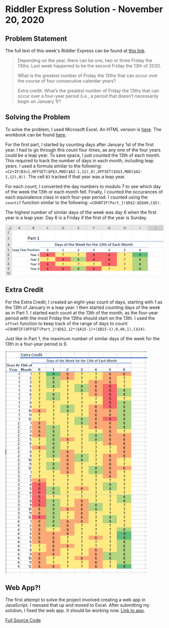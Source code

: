 # Riddler Express Solution - November 20, 2020

## Problem Statement

The full text of this week's Riddler Express can be found at [this link](https://fivethirtyeight.com/features/can-you-pass-the-cranberry-sauce/).

>Depending on the year, there can be one, two or three Friday the 13ths. Last week happened to be the second Friday the 13th of 2020.
>
>What is the greatest number of Friday the 13ths that can occur over the course of four consecutive calendar years?
>
>Extra credit: What’s the greatest number of Friday the 13ths that can occur over a four-year period (i.e., a period that doesn’t necessarily begin on January 1)?

## Solving the Problem
To solve the problem, I used Microsoft Excel. An HTML version is [here](Riddler_Express.htm). The workbook can be found [here](Riddler_Express.xlsx).

For the first part, I started by counting days after January 1st of the first year. I had to go through this count four times, as any one of the four years could be a leap year. To save space, I just counted the 13th of each month. This required to track the number of days in each month, including leap years. I used a formula similar to the following:
`=C2+IF(B3=1,OFFSET($P$3,MOD($A2-1,12),0),OFFSET($O$3,MOD($A2-1,12),0))`.
The cell `B3` tracked if that year was a leap year.

For each count, I converted the day numbers to modulo 7 to see which day of the week the 13th or each month fell. Finally, I counted the occurances of each equivalence class in each four-year period. I counted using the `countif` function similar to the following: `=COUNTIF(Part_1!$D$2:$D$49,C$5)`.

The highest number of similar days of the week was day 6 when the first year is a leap year. Day 6 is a Friday if the first of the year is Sunday.

![Screenshot of Workbook for Part 1](Part_1-Screenshot.png)

## Extra Credit
For the Extra Credit, I created an eight-year count of days, starting with 1 as the 13th of January in a leap year. I then started counting days of the week as in Part 1. I started each count at the 13th of the month, as the four-year period with the most Friday the 13ths should start on the 13th. I used the `offset` function to keep track of the range of days to count: `=COUNTIF(OFFSET(Part_2!$D$2,12*($A15-1)+($B15-1),0,48,1),C$14)`.

Just like in Part 1, the maximum number of similar days of the week for the 13th in a four-year period is 9.

![Screenshot of Workbook for Extra Credit](Extra_Credit-Screenshot.png)

## Web App?!
The first attempt to solve the project involved creating a web app in JavaScript. I messed that up and moved to Excel. After submitting my solution, I fixed 
the web app. It should be working now.
[Link to app](calendar.html).

[Full Source Code](https://github.com/Prof-Sears/prof-sears.github.io/tree/main/Riddler/Express-2020-11-20)

